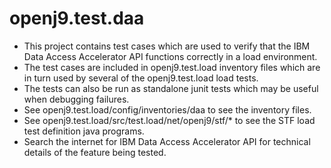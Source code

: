 # openj9.test.daa
- This project contains test cases which are used to verify that the IBM Data Access Accelerator API functions correctly in a load environment.  
- The test cases are included in openj9.test.load inventory files which are in turn used by several of the openj9.test.load load tests.
- The tests can also be run as standalone junit tests which may be useful when debugging failures.  
- See openj9.test.load/config/inventories/daa to see the inventory files.  
- See openj9.test.load/src/test.load/net/openj9/stf/* to see the STF load test definition java programs.
- Search the internet for IBM Data Access Accelerator API for technical details of the feature being tested.

